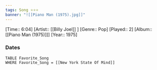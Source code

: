 ```yaml
---
tags: Song ⭐⭐⭐ 
banner: "![[Piano Man (1975).jpg]]"
---
```

[Time:: 6:04]
[Artist:: [[Billy Joel]] ]
[Genre:: Pop]
[Played:: 2]
[Album:: [[Piano Man (1975)]]]
[Year:: 1975]
### Dates
````dataview
TABLE Favorite_Song
WHERE Favorite_Song = [[New York State Of Mind]]
````